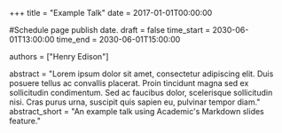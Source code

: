 +++
title = "Example Talk"
date = 2017-01-01T00:00:00

#Schedule page publish date. draft = false
time_start = 2030-06-01T13:00:00
time_end = 2030-06-01T15:00:00

authors = ["Henry Edison"]

abstract = "Lorem ipsum dolor sit amet, consectetur adipiscing elit. Duis posuere tellus ac convallis placerat. Proin tincidunt magna sed ex sollicitudin condimentum. Sed ac faucibus dolor, scelerisque sollicitudin nisi. Cras purus urna, suscipit quis sapien eu, pulvinar tempor diam." abstract_short = "An example talk using Academic's Markdown slides feature."
